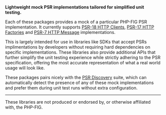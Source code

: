 **Lightweight mock PSR implementations tailored for simplified unit testing.**

Each of these packages provides a mock of a particular PHP-FIG PSR implementation. It currently supports [PSR-18 HTTP Clients](https://github.com/psr-mock/http-client-implementation), [PSR-17 HTTP Factories](https://github.com/psr-mock/http-factory-implementation) and [PSR-7 HTTP Message](https://github.com/psr-mock/http-message-implementation) implementations.

This is largely intended for use in libraries like SDKs that accept PSRs implimentations by developers without requiring hard dependencies on specific implementations. These libraries also provide additional APIs that further simplify the unit testing experience while strictly adhering to the PSR specification, offering the most accurate representation of what a real world usage will look like.

These packages pairs nicely with the [PSR Discovery](https://github.com/psr-discovery) suite, which can automatically detect the presence of any of these mock implementations and prefer them during unit test runs without extra configuration.

---

These libraries are not produced or endorsed by, or otherwise affiliated with, the PHP-FIG.
